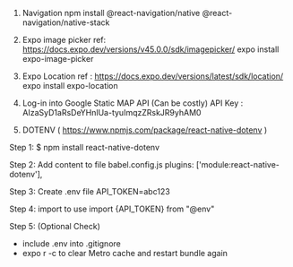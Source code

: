 1. Navigation
   npm install @react-navigation/native @react-navigation/native-stack

2. Expo image picker
   ref: https://docs.expo.dev/versions/v45.0.0/sdk/imagepicker/
   expo install expo-image-picker

3. Expo Location
   ref : https://docs.expo.dev/versions/latest/sdk/location/  
   expo install expo-location

4. Log-in into Google Static MAP API (Can be costly)
   API Key : AIzaSyD1aRsDeYHnlUa-tyuImqzZRskJR9yhAM0

5. DOTENV ( https://www.npmjs.com/package/react-native-dotenv )

Step 1: $ npm install react-native-dotenv

Step 2: Add content to file babel.config.js
plugins: ['module:react-native-dotenv'],

Step 3: Create .env file
API_TOKEN=abc123

Step 4: import to use
import {API_TOKEN} from "@env"

Step 5: (Optional Check)

- include .env into .gitignore
- expo r -c to clear Metro cache and restart bundle again
